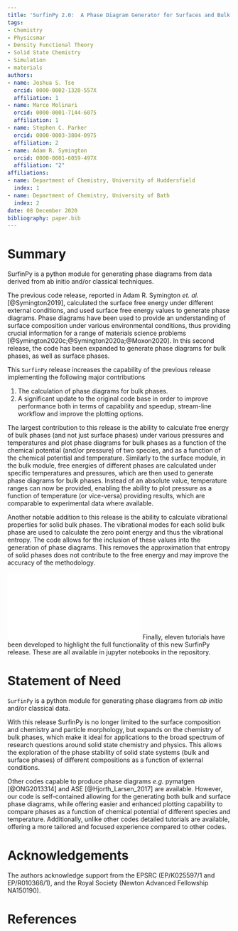 ```yaml
---
title: 'SurfinPy 2.0:  A Phase Diagram Generator for Surfaces and Bulk Phases'
tags:
- Chemistry
- Physicsmar
- Density Functional Theory
- Solid State Chemistry
- Simulation
- materials
authors:
- name: Joshua S. Tse
  orcid: 0000-0002-1320-557X
  affiliation: 1
- name: Marco Molinari
  orcid: 0000-0001-7144-6075
  affiliation: 1
- name: Stephen C. Parker
  orcid: 0000-0003-3804-0975
  affiliation: 2
- name: Adam R. Symington
  orcid: 0000-0001-6059-497X
  affiliation: "2"
affiliations:
- name: Department of Chemistry, University of Huddersfield
  index: 1
- name: Department of Chemistry, University of Bath
  index: 2
date: 08 December 2020
bibliography: paper.bib
---
```


# Summary

SurfinPy is a python module for generating phase diagrams from data derived from ab initio and/or classical techniques.

The previous code release, reported in Adam R. Symington *et. al.* [@Symington2019], calculated the surface free energy under different external conditions, and used surface free energy values to generate phase diagrams. 
Phase diagrams have been used to provide an understanding of surface composition under various environmental conditions, thus providing crucial information for a range of materials science problems [@Symington2020c;@Symington2020a;@Moxon2020]. 
In this second release, the code has been expanded to generate phase diagrams for bulk phases, as well as surface phases. 

This `SurfinPy` release increases the capability of the previous release implementing the following major contributions

1.	The calculation of phase diagrams for bulk phases.
2. A significant update to the original code base in order to improve performance both in terms of capability and speedup, stream-line workflow and improve the plotting options.

The largest contribution to this release is the ability to calculate free energy of bulk phases (and not just surface phases) under various pressures and temperatures and plot phase diagrams for bulk phases as a function  of the chemical potential (and/or pressure) of two species, and as a function  of the chemical potential and temperature. 
Similarly to the surface module, in the bulk module, free energies of different phases are calculated under specific temperatures and pressures, which are then used to generate phase diagrams for bulk phases. 
Instead of an absolute value, temperature ranges can now be provided, enabling the ability to plot pressure as a function of temperature (or vice-versa) providing results, which are comparable to experimental data where available.

Another notable addition to this release is the ability to calculate vibrational properties for solid bulk phases. 
The vibrational modes for each solid bulk phase are used to calculate the zero point energy and thus the vibrational entropy. 
The code allows for the inclusion of these values into the generation of phase diagrams. 
This removes the approximation that entropy of solid phases does not contribute to the free energy and may improve the accuracy of the methodology.

![An example of a phase diagram as a function of chemical potential.\label{fig:example}](surfinpy.pdf)
Finally, eleven tutorials have been developed to highlight the full functionality of this new SurfinPy release. These are all available in jupyter notebooks in the repository.

# Statement of Need

`SurfinPy` is a python module for generating phase diagrams from *ab initio* and/or classical data.

With this release SurfinPy is no longer limited to the surface composition and chemistry and particle morphology, but expands on the chemistry of bulk phases, which make it ideal for applications to the broad spectrum of research questions around solid state chemistry and physics. 
This allows the exploration of the phase stability of solid state systems (bulk and surface phases) of different compositions as a function of external conditions. 

Other codes capable to produce phase diagrams *e.g.* pymatgen [@ONG2013314] and ASE [@Hjorth_Larsen_2017] are available.  However, our code is self-contained allowing for the generating both bulk and surface phase diagrams, while offering easier and enhanced plotting capability to compare phases as a function of chemical potential of different species and temperature.  Additionally, unlike other codes detailed tutorials are available, offering a more tailored and focused experience compared to other codes.

# Acknowledgements
  
The authors acknowledge support from the EPSRC (EP/K025597/1 and EP/R010366/1), and the Royal Society (Newton Advanced Fellowship NA150190).

# References
